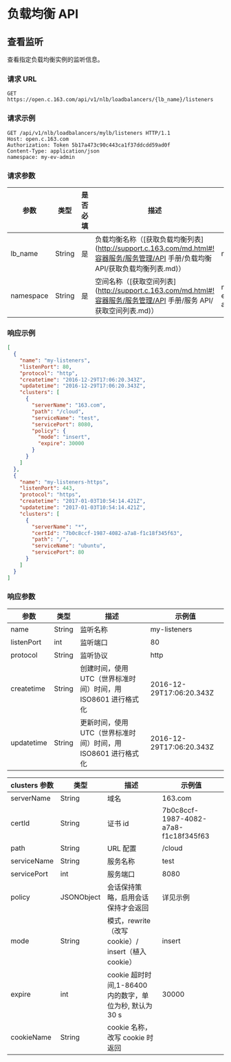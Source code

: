 # 负载均衡 API

## 查看监听

查看指定负载均衡实例的监听信息。

### 请求 URL

`GET https://open.c.163.com/api/v1/nlb/loadbalancers/{lb_name}/listeners`

### 请求示例

```http
GET /api/v1/nlb/loadbalancers/mylb/listeners HTTP/1.1
Host: open.c.163.com
Authorization: Token 5b17a473c90c443ca1f37ddcdd59ad0f
Content-Type: application/json
namespace: my-ev-admin
```

### 请求参数

|    参数    |  类型  | 是否必填 |                                      描述                                      |    示例值    |
|------------|--------|----------|--------------------------------------------------------------------------------|--------------|
| lb_name    | String | 是       | 负载均衡名称（[获取负载均衡列表](http://support.c.163.com/md.html#!容器服务/服务管理/API 手册/负载均衡 API/获取负载均衡列表.md)）                               | mylb         |
| namespace  | String | 是       | 空间名称（[获取空间列表](http://support.c.163.com/md.html#!容器服务/服务管理/API 手册/服务 API/获取空间列表.md)）                                       | my-ev-admin  |

### 响应示例

```json
[
  {
    "name": "my-listeners",
    "listenPort": 80,
    "protocol": "http",
    "createtime": "2016-12-29T17:06:20.343Z",
    "updatetime": "2016-12-29T17:06:20.343Z",
    "clusters": [
      {
        "serverName": "163.com",
        "path": "/cloud",
        "serviceName": "test",
        "servicePort": 8080,
        "policy": {
          "mode": "insert",
          "expire": 30000
        }
      }
    ]
  },
  {
    "name": "my-listeners-https",
    "listenPort": 443,
    "protocol": "https",
    "createtime": "2017-01-03T10:54:14.421Z",
    "updatetime": "2017-01-03T10:54:14.421Z",
    "clusters": [
      {
        "serverName": "*",
        "certId": "7b0c8ccf-1987-4082-a7a8-f1c18f345f63",
        "path": "/",
        "serviceName": "ubuntu",
        "servicePort": 80
      }
    ]
  }
]
```

### 响应参数

|    参数    |  类型  |                              描述                             |          示例值          |
|------------|--------|---------------------------------------------------------------|--------------------------|
| name       | String | 监听名称                                                      | my-listeners             |
| listenPort | int    | 监听端口                                                      | 80                       |
| protocol   | String | 监听协议                                                      | http                     |
| createtime | String | 创建时间，使用 UTC（世界标准时间）时间，用 ISO8601 进行格式化 | 2016-12-29T17:06:20.343Z |
| updatetime | String | 更新时间，使用 UTC（世界标准时间）时间，用 ISO8601 进行格式化 | 2016-12-29T17:06:20.343Z |

| clusters 参数 |    类型    |                           描述                          |                示例值                |
|---------------|------------|---------------------------------------------------------|--------------------------------------|
| serverName    | String     | 域名                                                    | 163.com                              |
| certId        | String     | 证书 id                                                 | 7b0c8ccf-1987-4082-a7a8-f1c18f345f63 |
| path          | String     | URL 配置                                                | /cloud                               |
| serviceName   | String     | 服务名称                                                | test                                 |
| servicePort   | int        | 服务端口                                                | 8080                                 |
| policy        | JSONObject | 会话保持策略，启用会话保持才会返回                      | 详见示例                             |
| mode          | String     | 模式，rewrite（改写 cookie）/ insert（植入 cookie）     | insert                               |
| expire        | int        | cookie 超时时间,1-86400 内的数字，单位为秒, 默认为 30 s | 30000                                |
| cookieName    | String     | cookie 名称，改写 cookie 时返回                         |                                      |